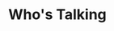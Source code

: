 ---
title: "Who's Talking"
type: "thumb"
weight: 2
draft: false
url_sml: "/images/design/Foundation_worksheet_design_lrg"
url_lge: "/images/design/Foundation_worksheet_design_lrg"
alt: "Design for a children's activity sheet"
---
